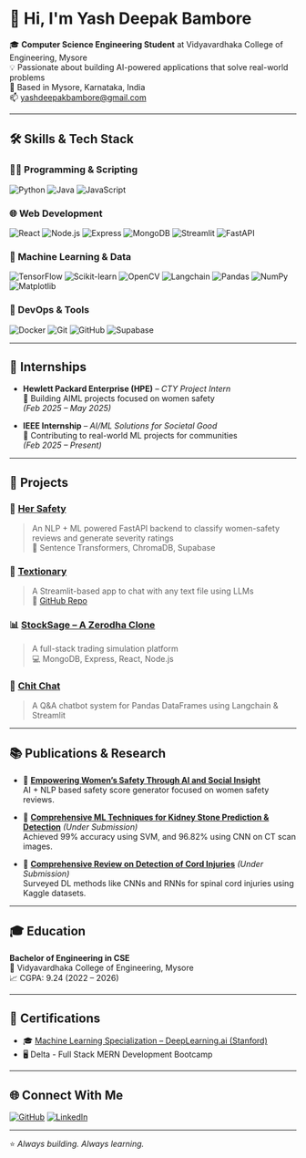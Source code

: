 # 👋 Hi, I'm Yash Deepak Bambore

🎓 **Computer Science Engineering Student** at Vidyavardhaka College of Engineering, Mysore  
💡 Passionate about building AI-powered applications that solve real-world problems  
📍 Based in Mysore, Karnataka, India  
📫 yashdeepakbambore@gmail.com  

---

## 🛠️ Skills & Tech Stack

### 👨‍💻 Programming & Scripting
![Python](https://img.shields.io/badge/Python-3776AB?style=flat&logo=python&logoColor=white)
![Java](https://img.shields.io/badge/Java-007396?style=flat&logo=java&logoColor=white)
![JavaScript](https://img.shields.io/badge/JavaScript-F7DF1E?style=flat&logo=javascript&logoColor=black)

### 🌐 Web Development
![React](https://img.shields.io/badge/React-20232A?style=flat&logo=react&logoColor=61DAFB)
![Node.js](https://img.shields.io/badge/Node.js-339933?style=flat&logo=node.js&logoColor=white)
![Express](https://img.shields.io/badge/Express.js-000000?style=flat&logo=express&logoColor=white)
![MongoDB](https://img.shields.io/badge/MongoDB-47A248?style=flat&logo=mongodb&logoColor=white)
![Streamlit](https://img.shields.io/badge/Streamlit-FF4B4B?style=flat&logo=streamlit&logoColor=white)
![FastAPI](https://img.shields.io/badge/FastAPI-009688?style=flat&logo=fastapi&logoColor=white)

### 🤖 Machine Learning & Data
![TensorFlow](https://img.shields.io/badge/TensorFlow-FF6F00?style=flat&logo=tensorflow&logoColor=white)
![Scikit-learn](https://img.shields.io/badge/scikit--learn-F7931E?style=flat&logo=scikit-learn&logoColor=white)
![OpenCV](https://img.shields.io/badge/OpenCV-5C3EE8?style=flat&logo=opencv&logoColor=white)
![Langchain](https://img.shields.io/badge/Langchain-000000?style=flat)
![Pandas](https://img.shields.io/badge/Pandas-150458?style=flat&logo=pandas&logoColor=white)
![NumPy](https://img.shields.io/badge/NumPy-013243?style=flat&logo=numpy&logoColor=white)
![Matplotlib](https://img.shields.io/badge/Matplotlib-11557C?style=flat)

### 🧰 DevOps & Tools
![Docker](https://img.shields.io/badge/Docker-2496ED?style=flat&logo=docker&logoColor=white)
![Git](https://img.shields.io/badge/Git-F05032?style=flat&logo=git&logoColor=white)
![GitHub](https://img.shields.io/badge/GitHub-181717?style=flat&logo=github&logoColor=white)
![Supabase](https://img.shields.io/badge/Supabase-3ECF8E?style=flat&logo=supabase&logoColor=white)

---

## 🧠 Internships

- **Hewlett Packard Enterprise (HPE)** – *CTY Project Intern*  
  🧠 Building AIML projects focused on women safety  
  *(Feb 2025 – May 2025)*

- **IEEE Internship** – *AI/ML Solutions for Societal Good*  
  🤖 Contributing to real-world ML projects for communities  
  *(Feb 2025 – Present)*

---

## 🚀 Projects

### 🔐 [Her Safety](https://yashdb18-hersafety.hf.space/docs#/)
> An NLP + ML powered FastAPI backend to classify women-safety reviews and generate severity ratings  
> 🧠 Sentence Transformers, ChromaDB, Supabase

### 📘 [Textionary](https://textionary.onrender.com/)
> A Streamlit-based app to chat with any text file using LLMs  
> 📂 [GitHub Repo](https://github.com/18YashDB10/Textionary)

### 📊 [StockSage – A Zerodha Clone](https://github.com/18YashDB10/StockSage---A-Zerodha-clone)
> A full-stack trading simulation platform  
> 💻 MongoDB, Express, React, Node.js

### 🧾 [Chit Chat](https://github.com/18YashDB10/Chit_Chat)
> A Q&A chatbot system for Pandas DataFrames using Langchain & Streamlit

---

## 📚 Publications & Research

- 📰 **[Empowering Women’s Safety Through AI and Social Insight](https://drive.google.com/file/d/1DhyoJd4hCVk7QyoAKbYqiAClk_fihECt/view?usp=sharing)**  
  AI + NLP based safety score generator focused on women safety reviews.

- 🧠 **[Comprehensive ML Techniques for Kidney Stone Prediction & Detection](https://drive.google.com/file/d/1-JaZQH6GzWUPtPUJo32W413d-Ut0p0QM/view?usp=sharing)** *(Under Submission)*  
  Achieved 99% accuracy using SVM, and 96.82% using CNN on CT scan images.

- 🧪 **[Comprehensive Review on Detection of Cord Injuries](https://drive.google.com/file/d/1z--1MDmlXzJsUketedarLawslSCyP6JO/view?usp=sharing)** *(Under Submission)*  
  Surveyed DL methods like CNNs and RNNs for spinal cord injuries using Kaggle datasets.

---

## 🎓 Education

**Bachelor of Engineering in CSE**  
📍 Vidyavardhaka College of Engineering, Mysore  
📈 CGPA: 9.24 (2022 – 2026)

---

## 📄 Certifications

- 🎓 [Machine Learning Specialization – DeepLearning.ai (Stanford)](https://www.coursera.org/account/accomplishments/specialization/BG3DEZTA0H0Y)
- 🖥️ Delta - Full Stack MERN Development Bootcamp

---

## 🌐 Connect With Me

[![GitHub](https://img.shields.io/badge/GitHub-18YashDB10-181717?style=flat&logo=github)](https://github.com/18YashDB10)
[![LinkedIn](https://img.shields.io/badge/LinkedIn-Yash_Deepak_Bambore-0077B5?style=flat&logo=linkedin&logoColor=white)](https://linkedin.com/in/yash-deepak-bambore-97543725a)

---

⭐ *Always building. Always learning.*
